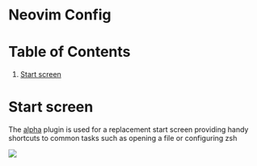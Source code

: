 # Neovim Config

# Table of Contents
1. [Start screen](#start-screen)

# Start screen

The [alpha](https://github.com/goolord/alpha-nvim) plugin is used for a replacement start screen providing handy shortcuts to common tasks such as opening a file or configuring zsh

![](https://user-images.githubusercontent.com/11819124/162636293-867adc60-a72f-4a35-afdc-526d49f0dbef.png)
